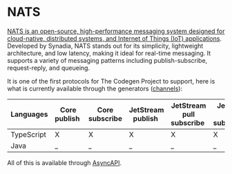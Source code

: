 # NATS

[NATS is an open-source, high-performance messaging system designed for cloud-native, distributed systems, and Internet of Things (IoT) applications](https://nats.io/). Developed by Synadia, NATS stands out for its simplicity, lightweight architecture, and low latency, making it ideal for real-time messaging. It supports a variety of messaging patterns including publish-subscribe, request-reply, and queueing. 

It is one of the first protocols for The Codegen Project to support, here is what is currently available through the generators ([channels](../generators/channels.md)):

| **Languages** | Core publish | Core subscribe | JetStream publish | JetStream pull subscribe | JetStream push subscription
|---|---|---|---|---|---|
| TypeScript | X | X | X | X | X |
| Java | _ | _ | _ | _ | _ | _ |

All of this is available through [AsyncAPI](../inputs/asyncapi.md).
